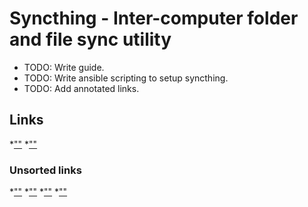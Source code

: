 # Syncthing - Inter-computer folder and file sync utility
* TODO: Write guide.
* TODO: Write ansible scripting to setup syncthing.
* TODO: Add annotated links.

## Links
*[""]()
*[""]()

### Unsorted links
*[""]()
*[""]()
*[""]()
*[""]()
